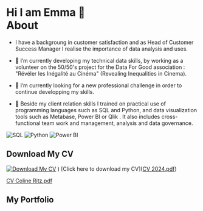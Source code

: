 <h1> Hi I am Emma 👋 <br/><a 




## About

- I have a backgroung in customer satisfaction and as Head of Customer Success Manager I realise the importance of data analysis and uses. 
- 🌱 I’m currently developing my technical data skills, by working as a volunteer on the 50/50's project for the Data For Good association : "Révéler les Inégalité au Cinéma" (Revealing Inequalities in Cinema).
  
- 🔭 I’m currently looking for a new professional challenge in order to continue developping my skills.
  
- 🎯 Beside my client relation skills I trained on practical use of programming languages such as SQL and Python, and data visualization tools such as Metabase, Power BI or Qlik . It also includes cross-functional team work and management, analysis and data governance.

![SQL](https://img.shields.io/badge/Database-SQL-informational?style=flat&logo=sqlite&color=003B57)
![Python](https://img.shields.io/badge/Code-Python-informational?style=flat&logo=python&color=3776AB)
![Power BI](https://img.shields.io/badge/Business%20Intelligence-Power%20BI-informational?style=flat&logo=powerbi&color=F2C811)

## Download My CV
[linkedin]: https://linkedin.com/in/emma-treu/
[![Download My CV](https://img.shields.io/badge/Download%20My%20CV-blue)](https://github.com/user-attachments/files/18209434/CV.2024.pdf)
)
[Click here to download my CV]([CV 2024.pdf](https://github.com/user-attachments/files/18209434/CV.2024.pdf))

[CV Coline Ritz.pdf](https://github.com/user-attachments/files/18207419/CV.Coline.Ritz.pdf)


## My Portfolio


<!--
**emmatreu/emmatreu** is a ✨ _special_ ✨ repository because its `README.md` (this file) appears on your GitHub profile.

Here are some ideas to get you started:

- 🔭 I’m currently working on ...
- 🌱 I’m currently learning ...
- 👯 I’m looking to collaborate on ...
- 🤔 I’m looking for help with ...
- 💬 Ask me about ...
- 📫 How to reach me: ...
- 😄 Pronouns: ...
- ⚡ Fun fact: ...

 



<!--Welcome to my portfolio! Here you can find my projects and details about my experience.
![Power BI](https://img.shields.io/badge/Business%20Intelligence-Power%20BI-informational?style=flat&logo=powerbi&color=F2C811)
![SQL](https://img.shields.io/badge/Database-SQL-informational?style=flat&logo=sqlite&color=003B57)
<!--![JavaScript](https://img.shields.io/badge/Code-JavaScript-informational?style=flat&logo=javascript&color=F7DF1E)
![Python](https://img.shields.io/badge/Code-Python-informational?style=flat&logo=python&color=3776AB)
<!--![PHP](https://img.shields.io/badge/Code-PHP-informational?style=flat&logo=php&color=777BB4)
<!--![Laravel](https://img.shields.io/badge/Framework-Laravel-informational?style=flat&logo=laravel&color=FF2D20)
<!--![Next.js](https://img.shields.io/badge/Framework-Next.js-informational?style=flat&logo=next.js&color=000000)
<!--![Vercel](https://img.shields.io/badge/Deployment-Vercel-informational?style=flat&logo=vercel&color=000000)
<!-- ![AWS](https://img.shields.io/badge/Cloud-AWS-informational?style=flat&logo=amazon-aws&color=232F3E)



## Download My CV

[![Download My CV](https://img.shields.io/badge/Download%20My%20CV-blue)](https://github.com/user-attachments/files/18209434/CV.2024.pdf)
)
[Click here to download my CV]([CV 2024.pdf](https://github.com/user-attachments/files/18209434/CV.2024.pdf))

[CV Coline Ritz.pdf](https://github.com/user-attachments/files/18207419/CV.Coline.Ritz.pdf)

<img width="1386" alt="Capture d’écran 2024-11-08 à 16 53 40" src="https://github.com/user-attachments/assets/d91d82f9-8bb1-44a8-ab93-dbe43959c731" />


<h2>👨‍💻 Data Analysis Development Projects:</h2>

- <b>Final study cas with databird</b>
  - [Praciting DS & Algos in Python](https://github.com/joshmadakor1/Algorithms-Practice)

<h2>📺 Popular YouTube Videos</h2>

- [How to get into Cybersecurity Starting From Zero](https://www.youtube.com/watch?v=a83ASGn_V_s)

## Mes projets
### Projet 1 : Analyse des ventes d'une entreprise
- **Description** : Analyse des ventes mensuelles pour prévoir les tendances futures.
- **Technologies** : Python, pandas, Matplotlib, scikit-learn, SQL.
- **Lien vers le projet** : [lien vers le projet GitHub](#)

### Projet 2 : Analyse des sentiments sur Twitter
- **Description** : Utilisation du scraping pour analyser les sentiments des utilisateurs sur Twitter autour d'un sujet donné.
- **Technologies** : BeautifulSoup, pandas, scikit-learn, WordCloud.
- **Lien vers le projet** : [lien vers le projet GitHub](#)

### Projet 3 : Prévision des stocks avec des séries temporelles
- **Description** : Application de modèles de séries temporelles pour prévoir les niveaux de stock d'un produit.
- **Technologies** : Python, statsmodels, Matplotlib.
- **Lien vers le projet** : [lien vers le projet GitHub](#)
  
<h2> 🤳 Connect with me:</h2>

[<img align="left" alt="JoshMadakor | YouTube" width="22px" src="https://cdn.jsdelivr.net/npm/simple-icons@v3/icons/youtube.svg" />][youtube]
[<img align="left" alt="JoshMadakor | Twitter" width="22px" src="https://cdn.jsdelivr.net/npm/simple-icons@v3/icons/twitter.svg" />][twitter]
[<img align="left" alt="JoshMadakor | LinkedIn" width="22px" src="https://cdn.jsdelivr.net/npm/simple-icons@v3/icons/linkedin.svg" />][linkedin]
[<img align="left" alt="JoshMadakor | Instagram" width="22px" src="https://cdn.jsdelivr.net/npm/simple-icons@v3/icons/instagram.svg" />][instagram]

[twitter]: https://twitter.com/joshmadakor
[youtube]: https://www.youtube.com/c/joshmadakor
[instagram]: https://www.instagram.com/joshmadakor/
[linkedin]: https://linkedin.com/in/joshmadakor

<!--
**joshmadakor1/joshmadakor1** is a ✨ _special_ ✨ repository because its `README.md` (this file) appears on your GitHub profile.

Here are some ideas to get you started:

- 🔭 I’m currently working on ...
- 🌱 I’m currently learning ...
- 👯 I’m looking to collaborate on ...
- 🤔 I’m looking for help with ...
- 💬 Ask me about ...
- 📫 How to reach me: ...
- 😄 Pronouns: ...
- ⚡ Fun fact: ...


Code to use : 
# Header Examples

# H1 Header
## H2 Header
### H3 Header

---

## Text Formatting

**Bold Text**

*Italic Text*

**_Bold and Italic Text_**

~~Strikethrough~~

---

## Lists

### Unordered List
- Item 1
- Item 2
  - Subitem 2.1
  - Subitem 2.2

### Ordered List
1. First item
2. Second item
   1. Subitem 2.1
   2. Subitem 2.2

---

## Links and Images

### Link
[GitHub](https://github.com)

### Image
![GitHub Logo](https://github.githubassets.com/images/modules/logos_page/GitHub-Mark.png)

-->
